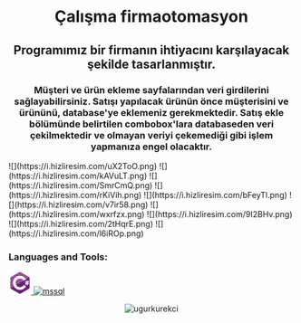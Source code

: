 <h1 align="center">Çalışma firmaotomasyon</h1>
<h2 align="center">Programımız bir firmanın ihtiyacını karşılayacak şekilde tasarlanmıştır.</h2>
<h3 align="center"> Müşteri ve ürün ekleme sayfalarından veri girdilerini sağlayabilirsiniz. Satışı yapılacak ürünün önce müşterisini ve ürününü, database'ye eklemeniz gerekmektedir. Satış ekle bölümünde belirtilen combobox'lara databaseden veri çekilmektedir ve olmayan veriyi çekemediği gibi işlem yapmanıza engel olacaktır. </h3>
![](https://i.hizliresim.com/uX2ToO.png)
![](https://i.hizliresim.com/kAVuLT.png)
![](https://i.hizliresim.com/SmrCmQ.png)
![](https://i.hizliresim.com/rKiVih.png)
![](https://i.hizliresim.com/bFeyTl.png)
![](https://i.hizliresim.com/v7ir58.png)
![](https://i.hizliresim.com/wxrfzx.png)
![](https://i.hizliresim.com/9I2BHv.png)
![](https://i.hizliresim.com/2tHqrE.png)
![](https://i.hizliresim.com/l6iROp.png)


<h3 align="left">Languages and Tools:</h3>
<p align="left"> <a href="https://www.w3schools.com/cs/" target="_blank"> <img src="https://raw.githubusercontent.com/devicons/devicon/master/icons/csharp/csharp-original.svg" alt="csharp" width="40" height="40"/> </a> <a href="https://www.microsoft.com/en-us/sql-server" target="_blank"> <img src="https://cdn.worldvectorlogo.com/logos/microsoft-sql-server.svg" alt="mssql" width="40" height="40"/> </a> </p>







<p align="center"> <img src="https://komarev.com/ghpvc/?username=ugurkurekci&label=Profile%20views&color=0e75b6&style=flat" alt="ugurkurekci" /> </p>
